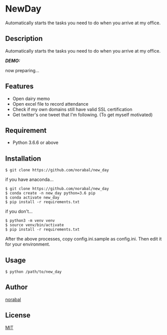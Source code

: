 # NewDay

Automatically starts the tasks you need to do when you arrive at my office.

## Description

Automatically starts the tasks you need to do when you arrive at my office.


***DEMO:***

now preparing...

## Features

- Open dairy memo
- Open excel file to record attendance
- Check if my own domains still have valid SSL certification
- Get twitter's one tweet that I'm following. (To get myself motivated)

## Requirement

- Python 3.6.6 or above

## Installation

    $ git clone https://github.com/norabal/new_day

if you have anaconda...

    $ git clone https://github.com/norabal/new_day
    $ conda create -n new_day python=3.6 pip
    $ conda activate new_day
    $ pip install -r requirements.txt

if you don't...

    $ python3 -m venv venv
    $ source venv/bin/activate
    $ pip install -r requirements.txt

After the above processes, copy config.ini.sample as config.ini.
Then edit it for your environment.

## Usage

    $ python /path/to/new_day

## Author

[norabal](https://twitter.com/norabalwks)

## License

[MIT](http://b4b4r07.mit-license.org)
